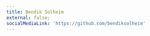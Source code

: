 ```yaml
---
title: Bendik Solheim
external: false;
socialMediaLink: 'https://github.com/bendiksolheim'
---
```


